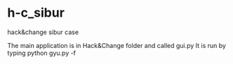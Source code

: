 # h-c_sibur
hack&amp;change sibur case

The main application is in Hack&Change folder and called gui.py
It is run by typing python gyu.py -f <path to video> 
